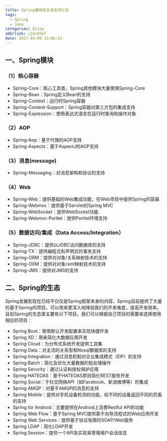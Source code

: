 ```yaml
---
title: Spring模块及生态支持汇总
tags:
  - Spring
  - Java
categories: Essay
abbrlink: c2ac83af
date: 2017-04-09 13:06:51
---
```

## 一、Spring模块

### （1）核心容器

- Spring-Core：核心工具类，Spring其他模块大量使用Spring-Core
- Spring-Bean：Spring定义Bean的支持
- Spring-Context：运行时Spring容器
- Spring-Context-Support：Spring容器对第三方包的集成支持
- Spring-Expression：使用表达式语言在运行时查询和操作对象

### （2）AOP

- Spring-Aop：基于代理的AOP支持
- Spring-Aspects：基于AspectJ的AOP支持

### （3）消息(message)

- Spring-Messaging：对消息架构和协议的支持

### （4）Web

- Spring-Web：提供基础的Web集成功能，在Web项目中提供Spring的容器
- Spring-Webmvc：提供基于Servlet的Spring MVC
- Spring-WebSocket：提供WebSocket功能
- Spring-Webmvc-Portlet：提供Portlet环境支持

### （5）数据访问/集成（Data Access/Integration）

- Spring-JDBC：提供以JDBC访问数据库的支持
- Spring-TX：提供编程式和声明式的事务支持
- Spring-ORM：提供对对象/关系映射技术的支持
- Spring-OXM：提供对对象/xml映射技术的支持
- Spring-JMS：提供对JMS的支持

## 二、Spring的生态

Spring发展到现在已经不仅仅是Spring框架本身的内容，Spring目前提供了大量的基于Spring的项目，可以用来更深入地降低我们的开发难度，提高开发效率。
目前Spring的生态里主要有以下项目，我们可以根据自己项目的需要来选择使用相应的项目：

- Spring Boot：使用默认开发配置来实现快捷开发
- Spring XD：用来简化大数据应用开发
- Spring Cloud：为分布式系统开发提供工具集
- Spring Data：对主流的关系型和Nosql数据库的支持
- Spring Integration：通过消息机制对企业集成模式（EIP）的支持
- Spring Batch：简化及优化大量数据的批处理操作
- Spring Security：通过认证和授权保护应用
- Spring HATEOAS：基于HATEOAS原则简化REST服务开发
- Spring Social：于社交网络API（如Facebook、新浪微博等）的集成
- Spring AMQP：对基于AMQP的消息的支持
- Spring Mobile：提供对手机设备检测的功能，给不同的设备返回不同的页面的支持
- Spring for Android：主要提供在Android上消费Restful API的功能
- Spring Web Flow：基于Spring MVC提供基于向导流程式的Web应用开发
- Spring Web Services：提供基于协议有限的SOAP/Web服务
- Spring LDAP：简化LDAP开发
- Spring Session：提供一个API及实现来管理用户会话信息